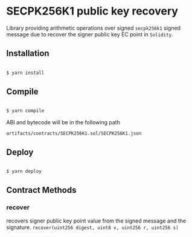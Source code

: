 
# SECPK256K1 public key recovery
Library providing arithmetic operations over signed `secpk256k1` signed message due to recover the signer public key EC point in `Solidity`.
  

## Installation

  

```sh

$ yarn install

```

  

## Compile

  

```sh

$ yarn compile

```

  

ABI and bytecode will be in the following path

  

`artifacts/contracts/SECPK256K1.sol/SECPK256K1.json`

  

## Deploy

  

```sh

$ yarn deploy

```
  

## Contract Methods

  
  
### recover
recovers signer public key point value from the signed message and the signature.
`recover(uint256 digest, uint8 v, uint256 r, uint256 s)`
